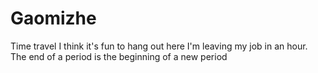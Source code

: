 # Gaomizhe
Time travel
I think it's fun to hang out here
I'm leaving my job in an hour. The end of a period is the beginning of a new period
